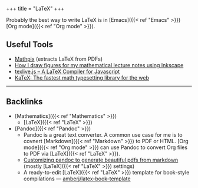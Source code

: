 +++
title = "LaTeX"
+++


Probably the best way to write LaTeX is in [Emacs]({{< ref "Emacs" >}}) [Org mode]({{< ref "Org mode" >}}).

## Useful Tools

-   [Mathpix](https://mathpix.com/) (extracts LaTeX from PDFs)
-   [How I draw figures for my mathematical lecture notes using Inkscape](https://castel.dev/post/lecture-notes-2/#)
-   [texlive.js – A LaTeX Compiler for Javascript](http://manuels.github.io/texlive.js/#running)
-   [KaTeX: The fastest math typesetting library for the web](https://katex.org/)



---
## Backlinks
* [Mathematics]({{< ref "Mathematics" >}})
	* [LaTeX]({{< ref "LaTeX" >}})
* [Pandoc]({{< ref "Pandoc" >}})
	* Pandoc is a great text converter. A common use case for me is to covnert [Markdown]({{< ref "Markdown" >}}) to PDF or HTML. [Org mode]({{< ref "Org mode" >}}) can use Pandoc to convert Org files to PDF via [LaTeX]({{< ref "LaTeX" >}}).
	* [Customizing pandoc to generate beautiful pdfs from markdown](https://learnbyexample.github.io/tutorial/ebook-generation/customizing-pandoc/) (mostly [LaTeX]({{< ref "LaTeX" >}}) settings)
	* A ready-to-edit [LaTeX]({{< ref "LaTeX" >}}) template for book-style compilations — [amberj/latex-book-template](https://github.com/amberj/latex-book-template)

